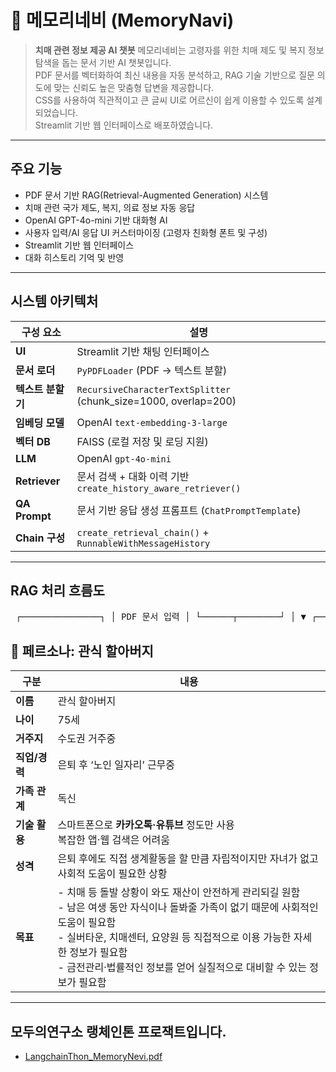 # 🧭 메모리네비 (MemoryNavi)
> **치매 관련 정보 제공 AI 챗봇**
> 메모리네비는 고령자를 위한 치매 제도 및 복지 정보 탐색을 돕는 문서 기반 AI 챗봇입니다.      
> PDF 문서를 벡터화하여 최신 내용을 자동 분석하고, RAG 기술 기반으로 질문 의도에 맞는 신뢰도 높은 맞춤형 답변을 제공합니다.    
> CSS를 사용하여 직관적이고 큰 글씨 UI로 어르신이 쉽게 이용할 수 있도록 설계되었습니다.    
> Streamlit 기반 웹 인터페이스로 배포하였습니다.

---

## 주요 기능
- PDF 문서 기반 RAG(Retrieval-Augmented Generation) 시스템
- 치매 관련 국가 제도, 복지, 의료 정보 자동 응답
- OpenAI GPT-4o-mini 기반 대화형 AI
- 사용자 입력/AI 응답 UI 커스터마이징 (고령자 친화형 폰트 및 구성)
- Streamlit 기반 웹 인터페이스
- 대화 히스토리 기억 및 반영

---

## 시스템 아키텍처

| 구성 요소       | 설명 |
|----------------|------|
| **UI**         | Streamlit 기반 채팅 인터페이스 |
| **문서 로더**  | `PyPDFLoader` (PDF → 텍스트 분할) |
| **텍스트 분할기** | `RecursiveCharacterTextSplitter` (chunk_size=1000, overlap=200) |
| **임베딩 모델** | OpenAI `text-embedding-3-large` |
| **벡터 DB**    | FAISS (로컬 저장 및 로딩 지원) |
| **LLM**        | OpenAI `gpt-4o-mini` |
| **Retriever**  | 문서 검색 + 대화 이력 기반 `create_history_aware_retriever()` |
| **QA Prompt**  | 문서 기반 응답 생성 프롬프트 (`ChatPromptTemplate`) |
| **Chain 구성** | `create_retrieval_chain()` + `RunnableWithMessageHistory` |

---

## RAG 처리 흐름도

<pre> ┌───────────────┐ │ PDF 문서 입력 │ └──────┬────────┘ │ ▼ ┌──────────────────────────────┐ │ 문서 로더 & 텍스트 분할 │ │ - PyPDFLoader │ │ - RecursiveTextSplitter │ └──────┬───────────────────────┘ │ ▼ ┌──────────────────────────────┐ │ 텍스트 임베딩 + 벡터 저장 │ │ - text-embedding-3-large │ │ - FAISS │ └──────┬───────────────────────┘ │ ▼ ┌──────────────────────────────┐ │ 사용자 질문 입력 │ └──────┬───────────────────────┘ │ ▼ ┌──────────────────────────────┐ │ 질문 컨텍스트화 및 리포맷 │ │ - History-aware Retriever │ └──────┬───────────────────────┘ │ ▼ ┌──────────────────────────────┐ │ 유사 문서 검색 │ │ - Top 2 문서 FAISS 검색 │ └──────┬───────────────────────┘ │ ▼ ┌──────────────────────────────┐ │ 문서 기반 답변 생성 │ │ - GPT-4o-mini + QA Prompt │ └──────┬───────────────────────┘ │ ▼ ┌──────────────────────────────┐ │ Streamlit UI 출력 │ │ - 채팅 인터페이스 │ │ - 참고 문서 펼치기 버튼 │ └──────────────────────────────┘ </pre>

## 👴 페르소나: 관식 할아버지

| 구분       | 내용 |
|------------|------|
| **이름**    | 관식 할아버지 |
| **나이**    | 75세 |
| **거주지**  | 수도권 거주중 |
| **직업/경력** | 은퇴 후 ‘노인 일자리’ 근무중 |
| **가족 관계** | 독신 |
| **기술 활용** | 스마트폰으로 **카카오톡·유튜브** 정도만 사용<br>복잡한 앱·웹 검색은 어려움 |
| **성격**    | 은퇴 후에도 직접 생계활동을 할 만큼 자립적이지만 자녀가 없고 사회적 도움이 필요한 상황 |
| **목표**    | - 치매 등 돌발 상황이 와도 재산이 안전하게 관리되길 원함<br>- 남은 여생 동안 자식이나 돌봐줄 가족이 없기 때문에 사회적인 도움이 필요함<br>- 실버타운, 치매센터, 요양원 등 직접적으로 이용 가능한 자세한 정보가 필요함<br>- 금전관리·법률적인 정보를 얻어 실질적으로 대비할 수 있는 정보가 필요함 |

---

## 모두의연구소 랭체인톤 프로잭트입니다.
- [LangchainThon_MemoryNevi.pdf](https://github.com/user-attachments/files/21020923/LangchainThon_MemoryNevi.pdf)


